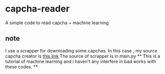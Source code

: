 # capcha-reader
A simple code to read capcha + machine learning

## note
I use a scrapper for downloading some capchas.
In this case , my source capcha creator is [this link](student.iaun.ac.ir)
The source of scrapper is in main.py 
** This is a tutorial of machine learning and i haven't any interfere in bad works with these codes. **
